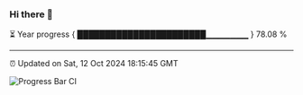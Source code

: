 ### Hi there 👋

⏳ Year progress { ███████████████████████▁▁▁▁▁▁▁ } 78.08 %

---

⏰ Updated on Sat, 12 Oct 2024 18:15:45 GMT

![Progress Bar CI](https://github.com/liununu/liununu/workflows/Progress%20Bar%20CI/badge.svg)
